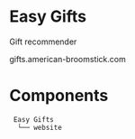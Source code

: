 # Easy Gifts
Gift recommender

gifts.american-broomstick.com

# Components
```
 Easy Gifts
  └── website
```
